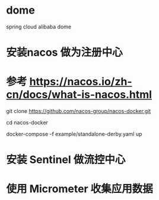 # dome
spring cloud alibaba dome
# 安装nacos 做为注册中心
# 参考 https://nacos.io/zh-cn/docs/what-is-nacos.html 

git clone https://github.com/nacos-group/nacos-docker.git

cd nacos-docker

docker-compose -f example/standalone-derby.yaml up

# 安装 Sentinel  做流控中心


# 使用 Micrometer 收集应用数据